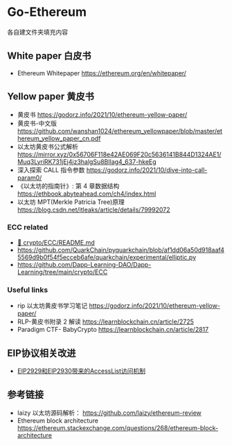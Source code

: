 # Go-Ethereum

各自建文件夹填充内容

## White paper 白皮书

- Ethereum Whitepaper <https://ethereum.org/en/whitepaper/>

## Yellow paper 黄皮书

- 黄皮书 <https://godorz.info/2021/10/ethereum-yellow-paper/>
- 黄皮书-中文版 <https://github.com/wanshan1024/ethereum_yellowpaper/blob/master/ethereum_yellow_paper_cn.pdf>
- 以太坊黄皮书公式解析 <https://mirror.xyz/0x56706F118e42AE069F20c5636141B844D1324AE1/Muq3LyriRK731jEj4jz3halgSu8BIlag4_637-hkeEg>
- 深入探索 CALL 指令参数 <https://godorz.info/2021/10/dive-into-call-param0/>
- 《以太坊的指南针》: 第 4 章数据结构 <https://ethbook.abyteahead.com/ch4/index.html>
- 以太坊 MPT(Merkle Patricia Tree)原理 <https://blog.csdn.net/itleaks/article/details/79992072>

### ECC related

- [:scroll: crypto/ECC/README.md](../../crypto/ECC/README.md)
- <https://github.com/QuarkChain/pyquarkchain/blob/af1dd06a50d918aaf45569d9b0f54f5ecceb6afe/quarkchain/experimental/elliptic.py>
- <https://github.com/Dapp-Learning-DAO/Dapp-Learning/tree/main/crypto/ECC>

### Useful links

- rip 以太坊黄皮书学习笔记 <https://godorz.info/2021/10/ethereum-yellow-paper/>
- RLP-黄皮书附录 2 解读 <https://learnblockchain.cn/article/2725>
- Paradigm CTF- BabyCrypto <https://learnblockchain.cn/article/2817>



## EIP协议相关改进
- [EIP2929和EIP2930带来的AccessList访问机制](EIP/accesslist.md)


## 参考链接

- laizy 以太坊源码解析： <https://github.com/laizy/ethereum-review>
- Ethereum block architecture <https://ethereum.stackexchange.com/questions/268/ethereum-block-architecture>
